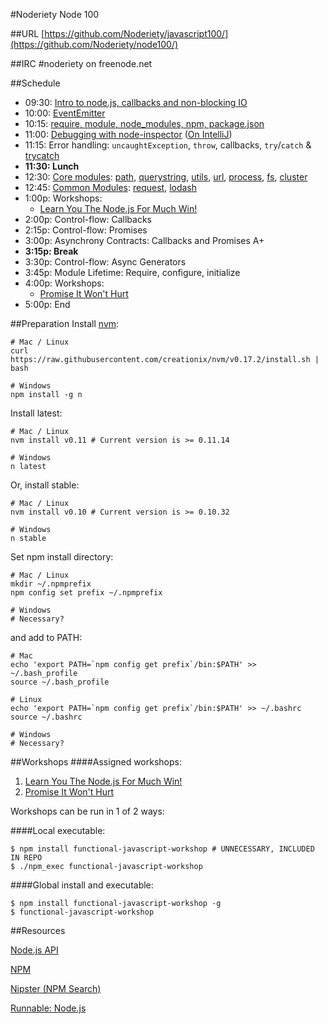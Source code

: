 #Noderiety Node 100

##URL
[https://github.com/Noderiety/javascript100/](https://github.com/Noderiety/node100/)

##IRC
\#noderiety on freenode.net

##Schedule

* 09:30: [Intro to node.js, callbacks and non-blocking IO](https://github.com/Noderiety/node100/blob/master/Intro_EventEmitter_Modules.pdf?raw=true)
* 10:00: [EventEmitter](https://github.com/Noderiety/node100/blob/master/Intro_EventEmitter_Modules.pdf?raw=true)
* 10:15: [require, module, node_modules, npm, package.json](https://github.com/Noderiety/node100/blob/master/Intro_EventEmitter_Modules.pdf?raw=true)
* 11:00: [Debugging with node-inspector](https://github.com/node-inspector/node-inspector) ([On IntelliJ](http://www.jetbrains.com/idea/webhelp/running-and-debugging-node-js.html))
* 11:15: Error handling: `uncaughtException`, `throw`, callbacks, `try`/`catch` & [trycatch](https://github.com/CrabDude/trycatch)
* **11:30: Lunch**
* 12:30: [Core modules](http://nodejs.org/api/all.html): [path](http://nodejs.org/api/path.html), [querystring](http://nodejs.org/api/querystring.html), [utils](http://nodejs.org/api/util.html), [url](http://nodejs.org/api/url.html), [process](http://nodejs.org/api/process.html), [fs](http://nodejs.org/api/fs.html), [cluster](http://nodejs.org/api/cluster.html)
* 12:45: [Common Modules](http://eirikb.github.io/nipster/): [request](https://github.com/mikeal/request), [lodash](lodash.com/docs)
* 1:00p: Workshops: 
  * [Learn You The Node.js For Much Win!](https://github.com/rvagg/learnyounode)
* 2:00p: Control-flow: Callbacks
* 2:15p: Control-flow: Promises
* 3:00p: Asynchrony Contracts: Callbacks and Promises A+
* **3:15p: Break**
* 3:30p: Control-flow: Async Generators
* 3:45p: Module Lifetime: Require, configure, initialize
* 4:00p: Workshops:
  * [Promise It Won't Hurt](https://github.com/stevekane/promise-it-wont-hurt)
* 5:00p: End

##Preparation
Install [nvm](https://github.com/creationix/nvm):

```
# Mac / Linux
curl https://raw.githubusercontent.com/creationix/nvm/v0.17.2/install.sh | bash

# Windows
npm install -g n
```

Install latest:

```
# Mac / Linux
nvm install v0.11 # Current version is >= 0.11.14

# Windows
n latest
```

Or, install stable:

```
# Mac / Linux
nvm install v0.10 # Current version is >= 0.10.32

# Windows
n stable
```

Set npm install directory:

```
# Mac / Linux
mkdir ~/.npmprefix
npm config set prefix ~/.npmprefix

# Windows
# Necessary?
```

and add to PATH:

```
# Mac
echo 'export PATH=`npm config get prefix`/bin:$PATH' >> ~/.bash_profile
source ~/.bash_profile

# Linux
echo 'export PATH=`npm config get prefix`/bin:$PATH' >> ~/.bashrc
source ~/.bashrc

# Windows
# Necessary?
```

##Workshops
####Assigned workshops:
1. [Learn You The Node.js For Much Win!](http://nodeschool.io/#learn-you-node)
2. [Promise It Won't Hurt](https://github.com/stevekane/promise-it-wont-hurt)

Workshops can be run in 1 of 2 ways:

####Local executable:
```
$ npm install functional-javascript-workshop # UNNECESSARY, INCLUDED IN REPO
$ ./npm_exec functional-javascript-workshop
```
####Global install and executable:
```
$ npm install functional-javascript-workshop -g
$ functional-javascript-workshop
```

##Resources

[Node.js API](https://npmjs.org/doc/json.html)

[NPM](https://npmjs.org/)

[Nipster (NPM Search)](http://eirikb.github.io/nipster/)

[Runnable: Node.js](http://runnable.com/Node.js)